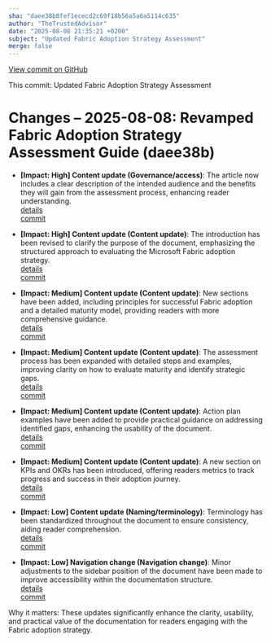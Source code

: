 ```yaml
---
sha: "daee38b8fef1ececd2c69f18b56a5a6a5114c635"
author: "TheTrustedAdvisor"
date: "2025-08-08 21:35:21 +0200"
subject: "Updated Fabric Adoption Strategy Assessment"
merge: false
---
```


[View commit on GitHub](https://github.com/TheTrustedAdvisor/FabricAdoptionFramework/commit/daee38b8fef1ececd2c69f18b56a5a6a5114c635)

This commit: Updated Fabric Adoption Strategy Assessment

# Changes – 2025-08-08: Revamped Fabric Adoption Strategy Assessment Guide (daee38b)

- **[Impact: High] Content update (Governance/access)**: The article now includes a clear description of the intended audience and the benefits they will gain from the assessment process, enhancing reader understanding.  
   [details](/docs/about/changes/2025-08-08-assess-your-fabric-adoption-strategy)  
   [commit](https://github.com/TheTrustedAdvisor/FabricAdoptionFramework/commit/daee38b8fef1ececd2c69f18b56a5a6a5114c635)  

- **[Impact: High] Content update (Content update)**: The introduction has been revised to clarify the purpose of the document, emphasizing the structured approach to evaluating the Microsoft Fabric adoption strategy.  
   [details](/docs/about/changes/2025-08-08-assess-your-fabric-adoption-strategy)  
   [commit](https://github.com/TheTrustedAdvisor/FabricAdoptionFramework/commit/daee38b8fef1ececd2c69f18b56a5a6a5114c635)  

- **[Impact: Medium] Content update (Content update)**: New sections have been added, including principles for successful Fabric adoption and a detailed maturity model, providing readers with more comprehensive guidance.  
   [details](/docs/about/changes/2025-08-08-assess-your-fabric-adoption-strategy)  
   [commit](https://github.com/TheTrustedAdvisor/FabricAdoptionFramework/commit/daee38b8fef1ececd2c69f18b56a5a6a5114c635)  

- **[Impact: Medium] Content update (Content update)**: The assessment process has been expanded with detailed steps and examples, improving clarity on how to evaluate maturity and identify strategic gaps.  
   [details](/docs/about/changes/2025-08-08-assess-your-fabric-adoption-strategy)  
   [commit](https://github.com/TheTrustedAdvisor/FabricAdoptionFramework/commit/daee38b8fef1ececd2c69f18b56a5a6a5114c635)  

- **[Impact: Medium] Content update (Content update)**: Action plan examples have been added to provide practical guidance on addressing identified gaps, enhancing the usability of the document.  
   [details](/docs/about/changes/2025-08-08-assess-your-fabric-adoption-strategy)  
   [commit](https://github.com/TheTrustedAdvisor/FabricAdoptionFramework/commit/daee38b8fef1ececd2c69f18b56a5a6a5114c635)  

- **[Impact: Medium] Content update (Content update)**: A new section on KPIs and OKRs has been introduced, offering readers metrics to track progress and success in their adoption journey.  
   [details](/docs/about/changes/2025-08-08-assess-your-fabric-adoption-strategy)  
   [commit](https://github.com/TheTrustedAdvisor/FabricAdoptionFramework/commit/daee38b8fef1ececd2c69f18b56a5a6a5114c635)  

- **[Impact: Low] Content update (Naming/terminology)**: Terminology has been standardized throughout the document to ensure consistency, aiding reader comprehension.  
   [details](/docs/about/changes/2025-08-08-assess-your-fabric-adoption-strategy)  
   [commit](https://github.com/TheTrustedAdvisor/FabricAdoptionFramework/commit/daee38b8fef1ececd2c69f18b56a5a6a5114c635)  

- **[Impact: Low] Navigation change (Navigation change)**: Minor adjustments to the sidebar position of the document have been made to improve accessibility within the documentation structure.  
   [details](/docs/about/changes/2025-08-08-assess-your-fabric-adoption-strategy)  
   [commit](https://github.com/TheTrustedAdvisor/FabricAdoptionFramework/commit/daee38b8fef1ececd2c69f18b56a5a6a5114c635)  

Why it matters: These updates significantly enhance the clarity, usability, and practical value of the documentation for readers engaging with the Fabric adoption strategy.
